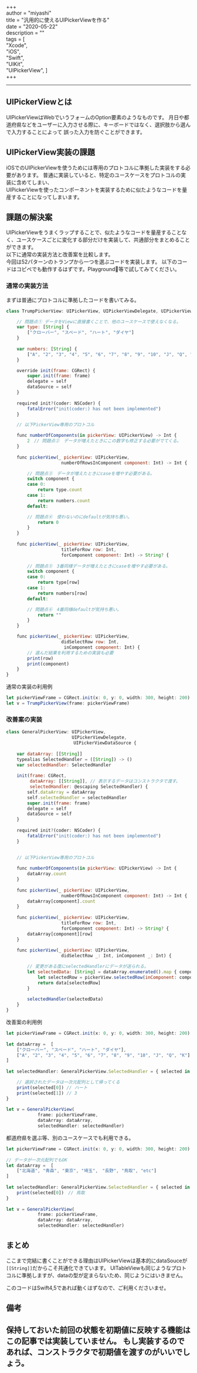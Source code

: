 +++  
author = "miyashi"  
title = "汎用的に使えるUIPickerViewを作る"  
date = "2020-05-22"  
description = ""  
tags = [  
    "Xcode",  
    "iOS",  
    "Swift",  
    "UIKit",  
    "UIPickerView",
]  
+++  
  
----  

## UIPickerViewとは
UIPickerViewはWebでいうフォームのOption要素のようなものです。
月日や都道府県などをユーザーに入力させる際に、キーボードではなく、選択肢から選んで入力することによって
誤った入力を防ぐことができます。


## UIPickerView実装の課題
iOSでのUIPickerViewを使うためには専用のプロトコルに準拠した実装をする必要があります。
普通に実装していると、特定のユースケースをプロトコルの実装に含めてしまい、  
UIPickerViewを使ったコンポーネントを実装するために似たようなコードを量産することになってしまいます。  


## 課題の解決案  
UIPickerViewをうまくラップすることで、似たようなコードを量産することなく、ユースケースごとに変化する部分だけを実装して、共通部分をまとめることができます。  
以下に通常の実装方法と改善案を比較します。  
今回は52パターンのトランプから一つを選ぶコードを実装します。
以下のコードはコピペでも動作するはずです。Playground等で試してみてください。

### 通常の実装方法
まずは普通にプロトコルに準拠したコードを書いてみる。  

```javascript
class TrumpPickerView: UIPickerView, UIPickerViewDelegate, UIPickerViewDataSource {

    // 問題点① データをViewに直接書くことで、他のユースケースで使えなくなる。
    var type: [String] {
        ["クローバー", "スペード", "ハート", "ダイヤ"]
    }
    
    var numbers: [String] {
        ["A", "2", "3", "4", "5", "6", "7", "8", "9", "10", "J", "Q", "K"]
    }

    override init(frame: CGRect) {
        super.init(frame: frame)
        delegate = self
        dataSource = self
    }
    
    required init?(coder: NSCoder) {
        fatalError("init(coder:) has not been implemented")
    }

    // 以下PickerView専用のプロトコル

    func numberOfComponents(in pickerView: UIPickerView) -> Int {
        2　// 問題点②　データが増えたときにこの数字も修正する必要がでてくる。
    }
    
    func pickerView(_ pickerView: UIPickerView,
                     numberOfRowsInComponent component: Int) -> Int {

        // 問題点③　データが増えたときにcaseを増やす必要がある。
        switch component {
        case 0:
            return type.count
        case 1:
            return numbers.count
        default:

        // 問題点④　使わないのにdefaultが気持ち悪い。
            return 0
        }
    }
    
    func pickerView(_ pickerView: UIPickerView,
                     titleForRow row: Int,
                     forComponent component: Int) -> String? {
                         
        // 問題点⑤　3番同様データが増えたときにcaseを増やす必要がある。
        switch component {
        case 0:
            return type[row]
        case 1:
            return numbers[row]
        default:

        // 問題点⑥　4番同様defaultが気持ち悪い。
            return ""
        }
    }

    func pickerView(_ pickerView: UIPickerView,
                     didSelectRow row: Int,
                      inComponent component: Int) {
        // 選んだ結果を利用するための実装も必要
        print(row)
        print(component)
    }
}


```

通常の実装の利用例
```javascript
let pickerViewFrame = CGRect.init(x: 0, y: 0, width: 300, height: 200)
let v = TrumpPickerView(frame: pickerViewFrame)
```

### 改善案の実装
```javascript
class GeneralPickerView: UIPickerView,
                         UIPickerViewDelegate,
                        　UIPickerViewDataSource {
    
    var dataArray: [[String]]
    typealias SelectedHandler = ([String]) -> ()
    var selectedHandler: SelectedHandler
    
    init(frame: CGRect,
         dataArray: [[String]], // 表示するデータはコンストラクタで渡す。
         selectedHandler: @escaping SelectedHandler) {
        self.dataArray = dataArray
        self.selectedHandler = selectedHandler
        super.init(frame: frame)
        delegate = self
        dataSource = self
    }
    
    required init?(coder: NSCoder) {
        fatalError("init(coder:) has not been implemented")
    }
    
    
    // 以下PickerView専用のプロトコル

    func numberOfComponents(in pickerView: UIPickerView) -> Int {
        dataArray.count
    }
    
    func pickerView(_ pickerView: UIPickerView,
                     numberOfRowsInComponent component: Int) -> Int {
        dataArray[component].count
    }
    
    func pickerView(_ pickerView: UIPickerView,
                     titleForRow row: Int,
                     forComponent component: Int) -> String? {
        dataArray[component][row]
    }
    
    func pickerView(_ pickerView: UIPickerView,
                     didSelectRow _: Int, inComponent _: Int) {

        // 変更がある度にselectedHandlerにデータが送られる。
        let selectedData: [String] = dataArray.enumerated().map { component, data in
            let selectedRow = pickerView.selectedRow(inComponent: component)
            return data[selectedRow]
        }
        
        selectedHandler(selectedData)
    }
}
```
改善案の利用例
```javascript
let pickerViewFrame = CGRect.init(x: 0, y: 0, width: 300, height: 200)
        
let dataArray =  [
    ["クローバー", "スペード", "ハート", "ダイヤ"],
    ["A", "2", "3", "4", "5", "6", "7", "8", "9", "10", "J", "Q", "K"]
]
        
let selectedHandler: GeneralPickerView.SelectedHandler = { selected in

    // 選択されたデータは一次元配列として帰ってくる
    print(selected[0]) // ハート
    print(selected[1]) // 3
}
        
let v = GeneralPickerView(
            frame: pickerViewFrame,
            dataArray: dataArray,
            selectedHandler: selectedHandler)

```

都道府県を選ぶ等、別のユースケースでも利用できる。
```javascript
let pickerViewFrame = CGRect.init(x: 0, y: 0, width: 300, height: 200)
        
// データが一次元配列でもOK
let dataArray =  [
    ["北海道", "青森", "東京", "埼玉",　"長野", "鳥取", "etc"]
]
        
let selectedHandler: GeneralPickerView.SelectedHandler = { selected in
    print(selected[0])　// 鳥取
}
        
let v = GeneralPickerView(
            frame: pickerViewFrame,
            dataArray: dataArray,
            selectedHandler: selectedHandler)
```

## まとめ  
ここまで完結に書くことができる理由はUIPickerViewは基本的にdataSouceが`[[String]]`だからこそ共通化できています。
UITableViewも同じようなプロトコルに準拠しますが、dataの型が定まらないため、同じようにはいきません。

このコードはSwift4,5であれば動くはずなので、ご利用くださいませ。

## 備考
保持しておいた前回の状態を初期値に反映する機能はこの記事では実装していません。
もし実装するのであれば、コンストラクタで初期値を渡すのがいいでしょう。
----  